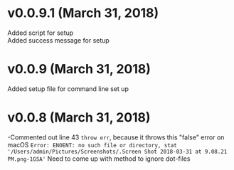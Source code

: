 # v0.0.9.1 (March 31, 2018)
Added script for setup  
Added success message for setup  

# v0.0.9 (March 31, 2018)
Added setup file for command line set up   

# v0.0.8 (March 31, 2018)
-Commented out line 43 `throw err`, because it throws this "false" error on macOS `Error: ENOENT: no such file or directory, stat '/Users/admin/Pictures/Screenshots/.Screen Shot 2018-03-31 at 9.08.21 PM.png-1GSA'` Need to come up with method to ignore dot-files
